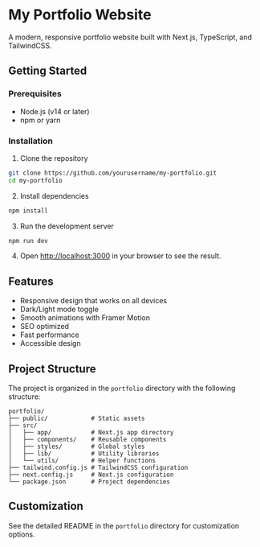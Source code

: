# My Portfolio Website

A modern, responsive portfolio website built with Next.js, TypeScript, and TailwindCSS.

## Getting Started

### Prerequisites

- Node.js (v14 or later)
- npm or yarn

### Installation

1. Clone the repository
```bash
git clone https://github.com/yourusername/my-portfolio.git
cd my-portfolio
```

2. Install dependencies
```bash
npm install
```

3. Run the development server
```bash
npm run dev
```

4. Open [http://localhost:3000](http://localhost:3000) in your browser to see the result.

## Features

- Responsive design that works on all devices
- Dark/Light mode toggle
- Smooth animations with Framer Motion
- SEO optimized
- Fast performance
- Accessible design

## Project Structure

The project is organized in the `portfolio` directory with the following structure:

```
portfolio/
├── public/            # Static assets
├── src/
│   ├── app/           # Next.js app directory
│   ├── components/    # Reusable components
│   ├── styles/        # Global styles
│   ├── lib/           # Utility libraries
│   └── utils/         # Helper functions
├── tailwind.config.js # TailwindCSS configuration
├── next.config.js     # Next.js configuration
└── package.json       # Project dependencies
```

## Customization

See the detailed README in the `portfolio` directory for customization options. 